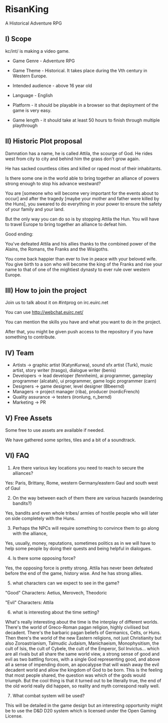 # RisanKing
A Historical Adventure RPG


## I) Scope

kc/int/ is making a video game.
 
* Game Genre - Adventure RPG
* Game Theme - Historical. It takes place during the Vth century in Western Europe.
* Intended audience - above 16 year old
* Language - English
 
* Platform - it should be playable in a browser so that deployment of the game is very easy.
* Game length - it should take at least 50 hours to finish through multiple playthrough


## II) Historic Plot proposal

Damnation has a name, he is called Attila, the scourge of God. He rides west from city to city and behind him the grass don't grow again.

He has sacked countless cities and killed or raped most of their inhabitants.
 
Is there some one in the world able to bring together an alliance of powers strong enough to stop his advance westward?
 
You are [someone who will become very important for the events about to occur] and after the tragedy [maybe your mother and father were killed by the Huns], you sweared to do everything in your power to ensure the safety of your family and your land.

But the only way you can do so is by stopping Attila the Hun. You will have to travel Europe to bring together an alliance to defeat him.
 
Good ending:

You've defeated Attila and his allies thanks to the combined power of the Alains, the Romans, the Franks and the Wisigoths.

You come back happier than ever to live in peace with your beloved wife. You give birth to a son who will become the king of the Franks and rise your name to that of one of the mightiest dynasty to ever rule over western Europe.
 
 
## III) How to join the project

Join us to talk about it on #intprog on irc.euirc.net

You can use http://webchat.euirc.net/

You can mention the skills you have and what you want to do in the project.

After that, you might be given push access to the repository if you have something to contribute.
 
 
## IV) Team

* Artists -> graphic artist (KatynKurwa), sound sfx artist (Turk), music artist, story writer (trasgo), dialogue writer (benis)
* Developers -> lead developer (fennheim), ai programmer, gameplay programmer (alcatah), ui programmer, game logic programmer (carn)
* Designers -> game designer, level designer (Bbeernd)
* Managers -> project manager (riba), producer (nordicFrench)
* Quality assurance -> testers (ironlung, n_bernd)
* Marketing -> PR
 
 
## V) Free Assets

Some free to use assets are available if needed.

We have gathered some sprites, tiles and a bit of a soundtrack.
 
 
## VI) FAQ

1. Are there various key locations you need to reach to secure the alliances?

Yes: Paris, Brittany, Rome, western Germany/eastern Gaul and south west of Gaul
 
2. On the way between each of them there are various hazards (wandering bandits?)

Yes, bandits and even whole tribes/ armies of hostile people who will later on side completely with the Huns.
 
3. Perhaps the NPCs will require something to convince them to go along with the alliance,

Yes, usually, money, reputations, sometimes politics as in we will have to help some people by doing their quests and being helpful in dialogues.
 
4. Is there some opposing force?

Yes, the opposing force is pretty strong. Attila has never been defeated before the end of the game, history wise. And he has strong allies.
 
5. what characters can we expect to see in the game?

"Good" Characters: Aetius, Merovech, Theodoric
 
"Evil" Characters: Attila
 
6. what is interesting about the time setting?

What's really interesting about the time is the interplay of different worlds. There's the world of Greco-Roman pagan religion, highly civilised but decadent. There's the barbaric pagan beliefs of Germanics, Celts, or Huns. Then there's the world of the new Eastern religions, not just Christianity but also Zoroastrianism, Talmudic Judaism, Manichaeism, Monophysitism, the cult of Isis, the cult of Cybele, the cult of the Emperor, Sol Invictus... which are all rivals but all share the same world view, a strong sense of good and evil as two battling forces, with a single God representing good, and above all a sense of impending doom, an apocalypse that will wash away the evil decadent world and allow the kingdom of God to be born. This is the feeling that most people shared, the question was which of the gods would triumph. But the cool thing is that it turned out to be literally true, the end of the old world really did happen, so reality and myth correspond really well.
 
7. What combat system will be used?

This will be detailed in the game design but an interesting opportunity might be to use the D&D D20 system which is licensed under the Open Gaming License.

